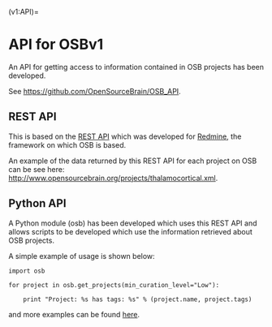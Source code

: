 (v1:API)=
# API for OSBv1

An API for getting access to information contained in OSB projects has been developed.

See https://github.com/OpenSourceBrain/OSB_API.

## REST API

This is based on the [REST API](http://www.redmine.org/projects/redmine/wiki/Rest_api) which was developed for [Redmine](http://www.redmine.org), the framework on which OSB is based. 

An example of the data returned by this REST API for each project on OSB can be see here: http://www.opensourcebrain.org/projects/thalamocortical.xml.

## Python API

A Python module (osb) has been developed which uses this REST API and allows scripts to be developed which use the information retrieved about OSB projects.

A simple example of usage is shown below:

    import osb

    for project in osb.get_projects(min_curation_level="Low"):

        print "Project: %s has tags: %s" % (project.name, project.tags)
        
and more examples can be found [here](https://github.com/OpenSourceBrain/OSB_API/tree/master/python/examples).


